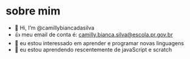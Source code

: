  # sobre mim

- 👋 Hi, I’m @camillybiancadasilva
- 👍 meu email de conta é: camilly.bianca.silva@escola.pr.gov.br
- 👀 eu estou interessado em aprender e programar novas linguagens
- 🌱 eu estou aprendendo rescentemente de javaScript e scratch


